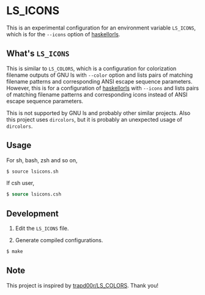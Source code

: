 # LS_ICONS

This is an experimental configuration for an environment variable `LS_ICONS`, which is for the `--icons` option of [haskellorls](https://github.com/a5ob7r/haskellorls).

## What's `LS_ICONS`

This is similar to `LS_COLORS`, which is a configuration for colorization filename outputs of GNU ls with `--color` option and lists pairs of matching filename patterns and corresponding ANSI escape sequence parameters. However, this is for a configuration of [haskellorls](https://github.com/a5ob7r/haskellorls) with `--icons` and lists pairs of matching filename patterns and corresponding icons instead of ANSI escape sequence parameters.

This is not supported by GNU ls and probably other similar projects. Also this project uses `dircolors`, but it is probably an unexpected usage of `dircolors`.

## Usage

For sh, bash, zsh and so on,

```sh
$ source lsicons.sh
```

If csh user,

```csh
$ source lsicons.csh
```

## Development

1. Edit the `LS_ICONS` file.

2. Generate compiled configurations.

```sh
$ make
```

## Note

This project is inspired by [trapd00r/LS_COLORS](https://github.com/trapd00r/LS_COLORS). Thank you!
